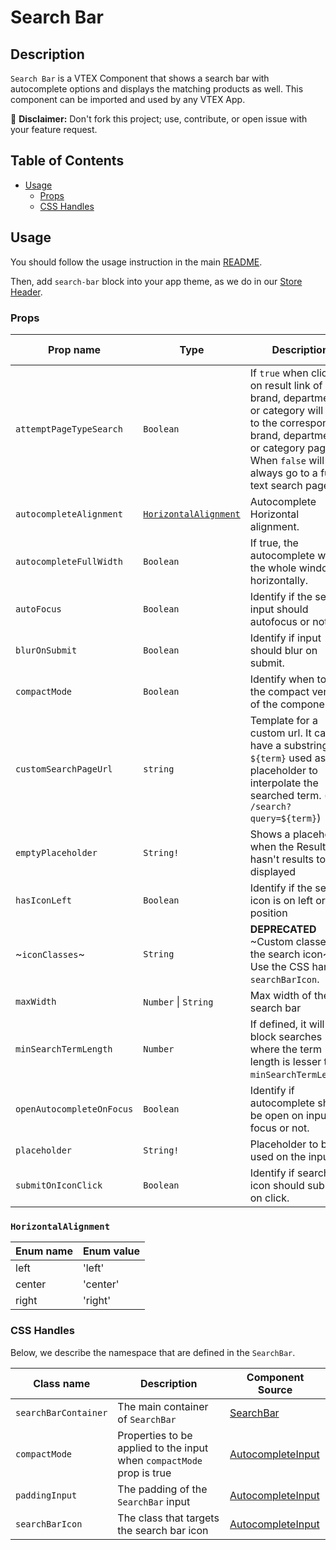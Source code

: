 # Search Bar

## Description

`Search Bar` is a VTEX Component that shows a search bar with autocomplete options and displays the matching products as well. This component can be imported and used by any VTEX App.

:loudspeaker: **Disclaimer:** Don't fork this project; use, contribute, or open issue with your feature request.

## Table of Contents

- [Usage](#usage)
  - [Props](#props)
  - [CSS Handles](#css-handles)

## Usage

You should follow the usage instruction in the main [README](https://github.com/vtex-apps/store-components/blob/master/README.md#usage).

Then, add `search-bar` block into your app theme, as we do in our [Store Header](https://github.com/vtex-apps/store-header/blob/master/store/blocks.json).

### Props

| Prop name                 | Type                                          | Description                                                                                                                                       | Default value |
| ------------------------- | --------------------------------------------- | ------------------------------------------------------------------------------------------------------------------------------------------------- | ------------- |
| `attemptPageTypeSearch`   | `Boolean` | If `true` when clicked on result link of brand, department or category will link to the corresponding brand, department or category page. When `false` will always go to a full text search page.  | `false`        |
| `autocompleteAlignment`   | [`HorizontalAlignment`](#horizontalalignment) | Autocomplete Horizontal alignment.                                                                                                                | `left`        |
| `autocompleteFullWidth`  | `Boolean`                                     | If true, the autocomplete will fill the whole window horizontally.                                                                                | `false`       |
| `autoFocus`               | `Boolean`                                     | Identify if the search input should autofocus or not                                                                                              | -             |
| `blurOnSubmit`            | `Boolean`                                     | Identify if input should blur on submit.                                                                                                          | `false`       |
| `compactMode`             | `Boolean`                                     | Identify when to use the compact version of the component                                                                                         | -             |
| `customSearchPageUrl`     | `string`                                      | Template for a custom url. It can have a substring `${term}` used as placeholder to interpolate the searched term. (e.g. `/search?query=${term}`) | -             |
| `emptyPlaceholder`        | `String!`                                     | Shows a placeholder when the ResultList hasn't results to displayed                                                                               | -             |
| `hasIconLeft`             | `Boolean`                                     | Identify if the search icon is on left or right position                                                                                          | -             |
| ~`iconClasses`~           | `String`                                      | **DEPRECATED** ~Custom classes for the search icon~ Use the CSS handle `searchBarIcon`.                                                           | -             |
| `maxWidth`                | `Number` \| `String`                          | Max width of the search bar                                                                                                                       | -             |
| `minSearchTermLength`     | `Number`                                      | If defined, it will block searches where the term length is lesser than `minSearchTermLength`.                                                    | -             |
| `openAutocompleteOnFocus` | `Boolean`                                     | Identify if autocomplete should be open on input focus or not.                                                                                    | `false`       |
 `placeholder`             | `String!`                                     | Placeholder to be used on the input                                                                                                               | -             |
| `submitOnIconClick`       | `Boolean`                                     | Identify if search icon should submit on click.                                                                                                   | `false`       |

### `HorizontalAlignment`

| Enum name | Enum value |
| --------- | ---------- |
| left      | 'left'     |
| center    | 'center'   |
| right     | 'right'    |

### CSS Handles

Below, we describe the namespace that are defined in the `SearchBar`.

| Class name           | Description                                                           | Component Source                                                                 |
| -------------------- | --------------------------------------------------------------------- | -------------------------------------------------------------------------------- |
| `searchBarContainer` | The main container of `SearchBar`                                     | [SearchBar](/react/components/SearchBar/components/SearchBar.js)                 |
| `compactMode`        | Properties to be applied to the input when `compactMode` prop is true | [AutocompleteInput](/react/components/SearchBar/components/AutocompleteInput.js) |
| `paddingInput`       | The padding of the `SearchBar` input                                  | [AutocompleteInput](/react/components/SearchBar/components/AutocompleteInput.js) |
| `searchBarIcon`      | The class that targets the search bar icon                            | [AutocompleteInput](/react/components/SearchBar/components/AutocompleteInput.js) |
